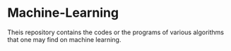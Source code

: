# Machine-Learning
Theis repository contains the codes or the programs of various algorithms that one may find on machine learning.
